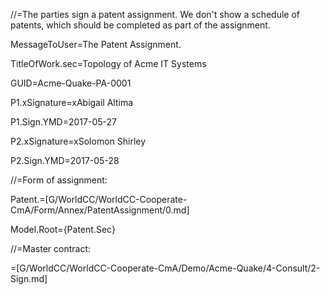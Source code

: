 //=The parties sign a patent assignment.  We don't show a schedule of patents, which should be completed as part of the assignment.

MessageToUser=The Patent Assignment.

TitleOfWork.sec=Topology of Acme IT Systems

GUID=Acme-Quake-PA-0001

P1.xSignature=xAbigail Altima

P1.Sign.YMD=2017-05-27

P2.xSignature=xSolomon Shirley

P2.Sign.YMD=2017-05-28

//=Form of assignment:

Patent.=[G/WorldCC/WorldCC-Cooperate-CmA/Form/Annex/PatentAssignment/0.md]

Model.Root={Patent.Sec}

//=Master contract:

=[G/WorldCC/WorldCC-Cooperate-CmA/Demo/Acme-Quake/4-Consult/2-Sign.md]
